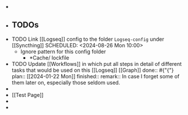 -
- ## TODOs
- TODO Link [[Logseq]] config to the folder `Logseq-config` under [[Syncthing]]
  SCHEDULED: <2024-08-26 Mon 10:00>
	- Ignore pattern for this config folder
		- *Cache/
		  lockfile
- TODO  Update [[Workflows]] in which put all steps in detail of different tasks that would be used on this [[Logseq]] [[Graph]] 
  done:: #{"{"}
  plan:: [[2024-01-22 Mon]]
  finished::
  remark:: In case I forget some of them later on, especially those seldom used.
-
- [[Test Page]]
-
-